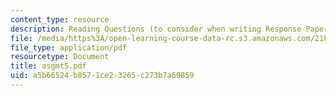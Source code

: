 ```yaml
---
content_type: resource
description: Reading Questions (to consider when writing Response Papers).
file: /media/https%3A/open-learning-course-data-rc.s3.amazonaws.com/21h-342-the-royal-family-fall-2003/a5b66524b8571ce23265c273b7a69859_asgmt5.pdf
file_type: application/pdf
resourcetype: Document
title: asgmt5.pdf
uid: a5b66524-b857-1ce2-3265-c273b7a69859
---
```

